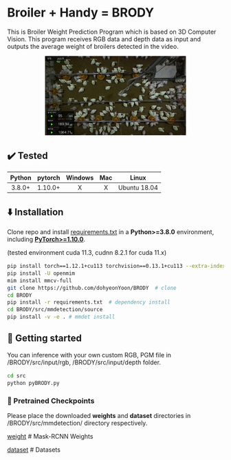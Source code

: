 # Broiler + Handy = BRODY

This is Broiler Weight Prediction Program which is based on 3D Computer Vision.
This program receives RGB data and depth data as input and outputs the average weight of broilers detected in the video.

<p align="center"><img src ="./BRODY.png" width = "65%"></p>


## :heavy_check_mark: Tested

| Python | pytorch |  Windows   |   Mac   |   Linux  |
| :----: | :-----: | :--------: | :-----: | :------: |
| 3.8.0+ | 1.10.0+ | X | X |  Ubuntu 18.04 |



## :arrow_down: Installation

Clone repo and install [requirements.txt](https://github.com/dohyeonYoon/BRODY/blob/main/requirements.txt) in a
**Python>=3.8.0** environment, including
[**PyTorch>=1.10.0**](https://pytorch.org/get-started/locally/).

(tested environment cuda 11.3, cudnn 8.2.1 for cuda 11.x)

```bash
pip install torch==1.12.1+cu113 torchvision==0.13.1+cu113 --extra-index-url https://download.pytorch.org/whl/cu113
pip install -U openmim
mim install mmcv-full
git clone https://github.com/dohyeonYoon/BRODY  # clone
cd BRODY
pip install -r requirements.txt  # dependency install
cd BRODY/src/mmdetection/source
pip install -v -e . # mmdet install
```


## :rocket: Getting started

You can inference with your own custom RGB, PGM file in /BRODY/src/input/rgb, /BRODY/src/input/depth folder.
```bash
cd src
python pyBRODY.py

```


### :file_folder: Pretrained Checkpoints
Please place the downloaded **weights** and **dataset** directories in /BRODY/src/mmdetection/ directory respectively.

[weight](https://drive.google.com/drive/folders/1ihPrR4gd-3p5L3Law2IJRkMRKVKh5a_5?usp=sharing)  # Mask-RCNN Weights

[dataset](https://drive.google.com/drive/folders/1t8jNL5OWvgEK40qNJGtwHOJ1UWu3ahVa?usp=sharing)  # Datasets
